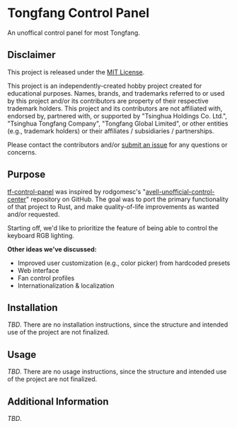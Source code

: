 # Tongfang Control Panel

An unoffical control panel for most Tongfang.

## Disclaimer

This project is released under the [MIT License][1].

This project is an independently-created hobby project created for
educational purposes. Names, brands, and trademarks referred to or used
by this project and/or its contributors are property of their respective
trademark holders. This project and its contributors are not affiliated
with, endorsed by, partnered with, or supported by "Tsinghua Holdings
Co. Ltd.", "Tsinghua Tongfang Company", "Tongfang Global Limited", or
other entities (e.g., trademark holders) or their affiliates /
subsidiaries / partnerships.

Please contact the contributors and/or [submit an issue][2] for any
questions or concerns.

## Purpose

[tf-control-panel][3] was inspired by rodgomesc's
"[avell-unofficial-control-center][4]" repository on GitHub. The goal
was to port the primary functionality of that project to Rust, and make
quality-of-life improvements as wanted and/or requested.

Starting off, we'd like to prioritize the feature of being able to
control the keyboard RGB lighting.

**Other ideas we've discussed:**

  - Improved user customization (e.g., color picker) from hardcoded
    presets
  - Web interface
  - Fan control profiles
  - Internationalization & localization

## Installation

_TBD_. There are no installation instructions, since the structure and
intended use of the project are not finalized.

## Usage

_TBD_. There are no usage instructions, since the structure and
intended use of the project are not finalized.

## Additional Information

_TBD_.

[1]: https://github.com/ProjectInitiative/tf-control-panel/blob/main/LICENSE.txt "GitHub Repository License"
[2]: https://github.com/ProjectInitiative/tf-control-panel/issues "GitHub Repository Issues"
[3]: https://github.com/ProjectInitiative/tf-control-panel "GitHub Repository"
[4]: https://github.com/rodgomesc/avell-unofficial-control-center "rodgomesc@github.com:avell-unofficial-control-center"
